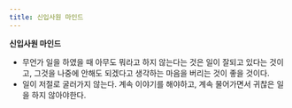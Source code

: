 ```yaml
---
title: 신입사원 마인드
---
```

**신입사원 마인드**
- 무언가 일을 하였을 때 아무도 뭐라고 하지 않는다는 것은 일이 잘되고 있다는 것이고, 그것을 나중에 안해도 되겠다고 생각하는 마음을 버리는 것이 좋을 것이다.
- 일이 저절로 굴러가지 않는다. 계속 이야기를 해야하고, 계속 물어가면서 귀찮은 일을 하지 않아야한다.